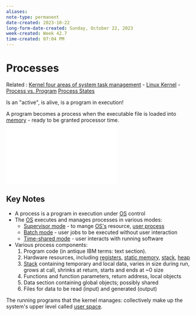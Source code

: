 ```yaml
---
aliases:
note-type: permanent
date-created: 2023-10-22
long-form-date-created: Sunday, October 22, 2023
week-created: Week 42.7
time-created: 07:04 PM
---
```


# Processes

Related : [Kernel four areas of system task management](Kernel%20four%20areas%20of%20system%20task%20management.md) - [Linux Kernel](../3-permanent-notes-🧲/Linux%20Kernel.md) - [Process vs. Program](../3-permanent-notes-🧲/Process%20vs.%20Program.md) [Process States](Process%20States.md)

Is an "active", is alive, is a program in execution!

A program becomes a process when the executable file is loaded into [memory](Memory.md) - ready to be
granted processor time.

![Execution of a program](Execution%20of%20a%20program.md)

## Key Notes

- A process is a program in execution under [OS](../4-hub-notes-🚉/Operating%20Systems.md) control
- The [OS](../4-hub-notes-🚉/Operating%20Systems.md) executes and manages processes in various modes:
  - [Supervisor mode](Privilege%20Level.md) - to mange [OS's](../4-hub-notes-🚉/Operating%20Systems.md) resource, [user process](User%20Space.md)
  - [Batch mode](Batch%20mode) - user jobs to be executed without user interaction
  - [Time-shared mode](Time-shared%20mode) - user interacts with running software
- Various process components:
  1. Program code (in antique IBM terms: text section).
  2. Hardware resources, including [registers](registers), [static memory](static%20memory), [stack](stack.md), [heap](heap.md)
  3. [Stack](stack.md) containing temporary and local data, varies in size during run, grows at call, shrinks at return, starts and ends at ~0 size
  4. Functions and function parameters, return address, local objects
  5. Data section containing global objects; possibly shared
  6. Files for data to be read (input) and generated (output)

The running programs that the kernel manages: collectively make up the system's upper
level called [user space](User%20Space.md).
